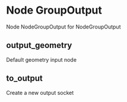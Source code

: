 
# Node GroupOutput

Node NodeGroupOutput for NodeGroupOutput


## output_geometry

Default geometry input node


## to_output

Create a new output socket


